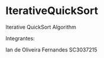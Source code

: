 # IterativeQuickSort
Iterative QuickSort Algorithm

Integrantes:

  Ian de Oliveira Fernandes SC3037215
